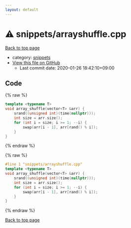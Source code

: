 ```yaml
---
layout: default
---
```


<!-- mathjax config similar to math.stackexchange -->
<script type="text/javascript" async
  src="https://cdnjs.cloudflare.com/ajax/libs/mathjax/2.7.5/MathJax.js?config=TeX-MML-AM_CHTML">
</script>
<script type="text/x-mathjax-config">
  MathJax.Hub.Config({
    TeX: { equationNumbers: { autoNumber: "AMS" }},
    tex2jax: {
      inlineMath: [ ['$','$'] ],
      processEscapes: true
    },
    "HTML-CSS": { matchFontHeight: false },
    displayAlign: "left",
    displayIndent: "2em"
  });
</script>

<script type="text/javascript" src="https://cdnjs.cloudflare.com/ajax/libs/jquery/3.4.1/jquery.min.js"></script>
<script src="https://cdn.jsdelivr.net/npm/jquery-balloon-js@1.1.2/jquery.balloon.min.js" integrity="sha256-ZEYs9VrgAeNuPvs15E39OsyOJaIkXEEt10fzxJ20+2I=" crossorigin="anonymous"></script>
<script type="text/javascript" src="../../assets/js/copy-button.js"></script>
<link rel="stylesheet" href="../../assets/css/copy-button.css" />


# :warning: snippets/arrayshuffle.cpp

<a href="../../index.html">Back to top page</a>

* category: <a href="../../index.html#67be68a348da3b850fb7daa10b034528">snippets</a>
* <a href="{{ site.github.repository_url }}/blob/master/snippets/arrayshuffle.cpp">View this file on GitHub</a>
    - Last commit date: 2020-01-26 18:42:10+09:00




## Code

<a id="unbundled"></a>
{% raw %}
```cpp
template <typename T>
void array_shuffle(vector<T> &arr) {
    srand((unsigned int)(time(nullptr)));
    int size = arr.size();
    for (int i = size; i >= 1; --i) {
        swap(arr[i - 1], arr[rand() % i]);
    }
}
```
{% endraw %}

<a id="bundled"></a>
{% raw %}
```cpp
#line 1 "snippets/arrayshuffle.cpp"
template <typename T>
void array_shuffle(vector<T> &arr) {
    srand((unsigned int)(time(nullptr)));
    int size = arr.size();
    for (int i = size; i >= 1; --i) {
        swap(arr[i - 1], arr[rand() % i]);
    }
}
```
{% endraw %}

<a href="../../index.html">Back to top page</a>

